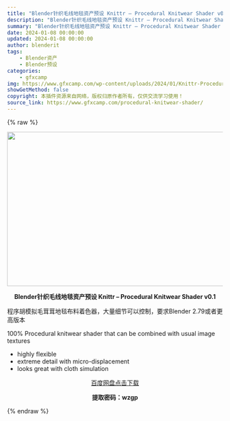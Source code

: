 ```yaml
---
title: "Blender针织毛线地毯资产预设 Knittr – Procedural Knitwear Shader v0.1"
description: "Blender针织毛线地毯资产预设 Knittr – Procedural Knitwear Shader v0.1 程序胡模拟毛茸茸地毯布料着色器，大量细节可以控制，要求Blender ..."
summary: "Blender针织毛线地毯资产预设 Knittr – Procedural Knitwear Shader v0.1 程序胡模拟毛茸茸地毯布料着色器，大量细节可以控制，要求Blender ..."
date: 2024-01-08 00:00:00
updated: 2024-01-08 00:00:00
author: blenderit
tags: 
    - Blender资产
    - Blender预设
categories:
    - gfxcamp
img: https://www.gfxcamp.com/wp-content/uploads/2024/01/Knittr-Procedural-Knitwear-Shader-v0.1.jpg
showGetMethod: false
copyright: 本插件资源来自网络，版权归原作者所有，仅供交流学习使用！
source_link: https://www.gfxcamp.com/procedural-knitwear-shader/
---
```


{% raw %}
<div><p><img decoding="async" class="aligncenter size-full wp-image-117678" src="https://www.gfxcamp.com/wp-content/uploads/2024/01/Knittr-Procedural-Knitwear-Shader-v0.1.jpg" data-src="https://www.gfxcamp.com/wp-content/uploads/2024/01/Knittr-Procedural-Knitwear-Shader-v0.1.jpg" alt="" width="640" height="360" data-srcset="https://www.gfxcamp.com/wp-content/uploads/2024/01/Knittr-Procedural-Knitwear-Shader-v0.1.jpg 640w, https://www.gfxcamp.com/wp-content/uploads/2024/01/Knittr-Procedural-Knitwear-Shader-v0.1-150x84.jpg 150w" data-sizes="(max-width: 640px) 100vw, 640px"></p><p style="text-align: center;"><strong>Blender针织毛线地毯资产预设 Knittr – Procedural Knitwear Shader v0.1</strong></p><p>程序胡模拟毛茸茸地毯布料着色器，大量细节可以控制，要求Blender 2.79或者更高版本</p><p>100% Procedural knitwear shader that can be combined with usual image textures</p><ul>
<li>highly flexible</li>
<li>extreme detail with micro-displacement</li>
<li>looks great with cloth simulation</li>
</ul><p style="text-align: center;"><a class="maxbutton-3 maxbutton maxbutton-baidu" target="_blank" rel="noopener" href="https://pan.baidu.com/s/1KzZ91Z9x3n1CvS4mB2CjVA?pwd=wzgp"><span class="mb-text">百度网盘点击下载</span></a></p><p style="text-align: center;"><strong>提取密码：wzgp</strong></p></div>
<div style="display: none">gfxcamp</div>
{% endraw %}